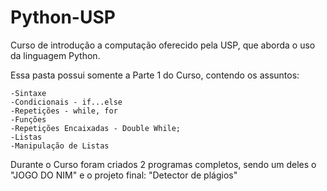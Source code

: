 # Python-USP
 Curso de introdução a computação oferecido pela USP, que aborda o uso da linguagem Python.

Essa pasta possui somente a Parte 1 do Curso, contendo os assuntos:

    -Sintaxe
    -Condicionais - if...else
    -Repetições - while, for
    -Funções
    -Repetições Encaixadas - Double While;
    -Listas
    -Manipulação de Listas
 
 Durante o Curso foram criados 2 programas completos, sendo um deles o "JOGO DO NIM" e o projeto final: "Detector de plágios"
